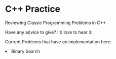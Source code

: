 # C++ Practice
Reviewing Classic Programming Problems in C++ 

Have any advice to give? I'd love to hear it. 

Current Problems that have an implementation here: 

<li>Binary Search</li>
